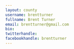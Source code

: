 ```yaml
---
layout: county
username: brentturner
fullname: Brent Turner
email: brentturner@gmail.com
bio: 
twitterhandle: 
facebookhandle: brentturner
---
```


